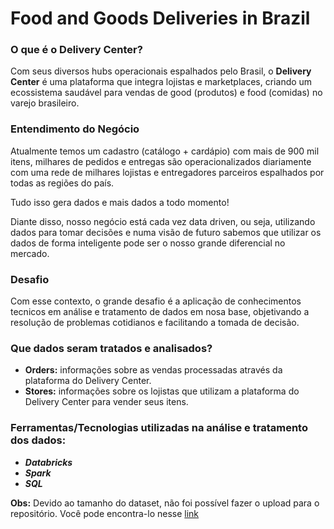 # Food and Goods Deliveries in Brazil

### O que é o Delivery Center?

Com seus diversos hubs operacionais espalhados pelo Brasil, o **Delivery Center** é uma plataforma que integra lojistas e marketplaces, criando um ecossistema saudável para vendas de good (produtos) e food (comidas) no varejo brasileiro.

### Entendimento do Negócio

Atualmente temos um cadastro (catálogo + cardápio) com mais de 900 mil itens, milhares de pedidos e entregas são operacionalizados diariamente com uma rede de milhares lojistas e entregadores parceiros espalhados por todas as regiões do país.

Tudo isso gera dados e mais dados a todo momento!

Diante disso, nosso negócio está cada vez data driven, ou seja, utilizando dados para tomar decisões e numa visão de futuro sabemos que utilizar os dados de forma inteligente pode ser o nosso grande diferencial no mercado.

### Desafio

Com esse contexto, o grande desafio é a aplicação de conhecimentos tecnicos em análise e tratamento de dados em nosa base, objetivando a resolução de problemas cotidianos e facilitando a tomada de decisão.

### Que dados seram tratados e analisados?

* **Orders:** informações sobre as vendas processadas através da plataforma do Delivery Center.
* **Stores:** informações sobre os lojistas que utilizam a plataforma do Delivery Center para vender seus itens.

### Ferramentas/Tecnologias utilizadas na análise e tratamento dos dados:

* _**Databricks**_
* _**Spark**_
* _**SQL**_

**Obs:** Devido ao tamanho do dataset, não foi possível fazer o upload para o repositório. Você pode encontra-lo nesse [link](https://www.kaggle.com/datasets/nosbielcs/brazilian-delivery-center)
